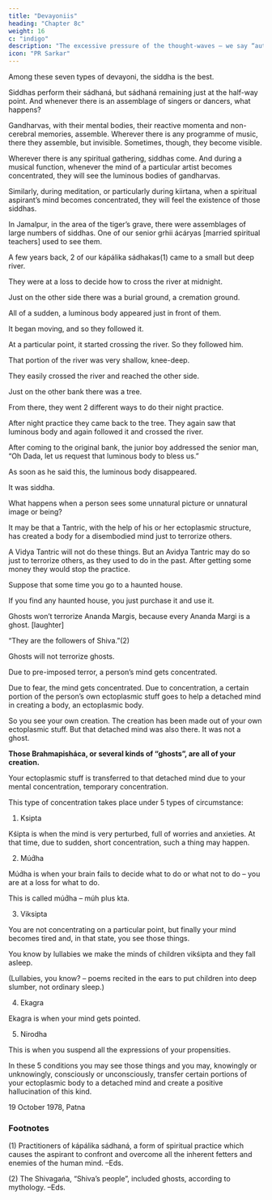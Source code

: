 ```yaml
---
title: "Devayoniis"
heading: "Chapter 8c"
weight: 16
c: "indigo"
description: "The excessive pressure of the thought-waves – we say “auto-suggestion” – makes the ocular vision negative"
icon: "PR Sarkar"
---
```





Among these seven types of devayoni, the siddha is the best. 

Siddhas perform their sádhaná, but sádhaná remaining just at the half-way point. And whenever there is an assemblage of singers or dancers, what happens? 

Gandharvas, with their mental bodies, their reactive momenta and non-cerebral memories, assemble. Wherever there is any programme of music, there they assemble, but invisible. Sometimes, though, they become visible.

Wherever there is any spiritual gathering, siddhas come. And during a musical function, whenever the mind of a particular artist becomes concentrated, they will see the luminous bodies of gandharvas. 

Similarly, during meditation, or particularly during kiirtana, when a spiritual aspirant’s mind becomes concentrated, they will feel the existence of those siddhas. 

In Jamalpur, in the area of the tiger’s grave, there were assemblages of large numbers of siddhas. One of our senior grhii ácáryas [married spiritual teachers] used to see them.


A few years back, 2 of our kápálika sádhakas(1) came to a small but deep river.

They were at a loss to decide how to cross the river at midnight. 

Just on the other side there was a burial ground, a cremation ground.

<!-- They were thinking hard, . -->

All of a sudden, a luminous body appeared just in front of them.

It began moving, and so they followed it. 

At a particular point, it started crossing the river. So they followed him. 

That portion of the river was very shallow, knee-deep. 

They easily crossed the river and reached the other side.

Just on the other bank there was a tree. 

From there, they went 2 different ways to do their night practice. 

After night practice they came back to the tree. They again saw that luminous body and again followed it and crossed the river.

After coming to the original bank, the junior boy addressed the senior man, “Oh Dada, let us request that luminous body to bless us.” 

As soon as he said this, the luminous body disappeared. 

It was siddha.

What happens when a person sees some unnatural picture or unnatural image or being? 

It may be that a Tantric, with the help of his or her ectoplasmic structure, has created a body for a disembodied mind just to terrorize others. 

A Vidya Tantric will not do these things. But an Avidya Tantric may do so just to terrorize others, as they used to do in the past. After getting some money they would stop the practice.

Suppose that some time you go to a haunted house.

If you find any haunted house, you just purchase it and use it. 

Ghosts won’t terrorize Ananda Margis, because every Ananda Margi is a ghost. [laughter] 

“They are the followers of Shiva.”(2) 

Ghosts will not terrorize ghosts.

Due to pre-imposed terror, a person’s mind gets concentrated. 

Due to fear, the mind gets concentrated. Due to concentration, a certain portion of the person’s own ectoplasmic stuff goes to help a detached mind in creating a body, an ectoplasmic body. 

So you see your own creation. The creation has been made out of your own ectoplasmic stuff. But that detached mind was also there. It was not a ghost. 

**Those Brahmapisháca, or several kinds of “ghosts”, are all of your creation.** 

Your ectoplasmic stuff is transferred to that detached mind due to your mental concentration, temporary concentration.

This type of concentration takes place under 5 types of circumstance:

1. Ksipta

Kśipta is when the mind is very perturbed, full of worries and anxieties. At that time, due to sudden, short concentration, such a thing may happen. 


2. Múd́ha

Múd́ha is when your brain fails to decide what to do or what not to do – you are at a loss for what to do.

This is called múd́ha – múh plus kta. 


3. Viksipta

You are not concentrating on a particular point, but finally your mind becomes tired and, in that state, you see those things.

You know by lullabies we make the minds of children vikśipta and they fall asleep. 

(Lullabies, you know? – poems recited in the ears to put children into deep slumber, not ordinary sleep.) 


4. Ekagra

Ekagra is when your mind gets pointed.

5. Nirodha

This is when you suspend all the expressions of your propensities. 

In these 5 conditions you may see those things and you may, knowingly or unknowingly, consciously or unconsciously, transfer certain portions of your ectoplasmic body to a detached mind and create a positive hallucination of this kind.


19 October 1978, Patna



### Footnotes

(1) Practitioners of kápálika sádhaná, a form of spiritual practice which causes the aspirant to confront and overcome all the inherent fetters and enemies of the human mind. –Eds.

(2) The Shivagańa, “Shiva’s people”, included ghosts, according to mythology. –Eds.

